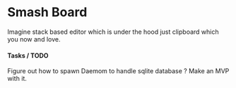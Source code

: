 # Smash Board 

Imagine stack based editor which is under the hood just clipboard which you now and love.


#### Tasks / TODO

Figure out how to spawn Daemom to handle sqlite database ?
Make an MVP with it.
